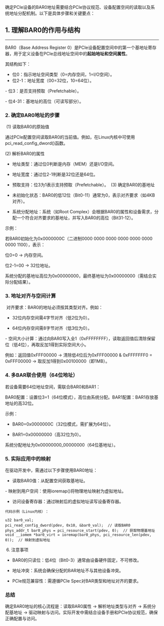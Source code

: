 确定PCIe设备的BAR0地址需要结合PCIe协议规范、设备配置空间的读取以及系统地址分配机制。以下是具体步骤和关键要点：


## 1. 理解BAR0的作用与结构​​
---

BAR0（Base Address Register 0）是PCIe设备配置空间中的第一个基地址寄存器，用于定义设备在PCIe总线地址空间中的**起始地址和空间属性**。

其结构如下：

- ​​位0​​：指示地址空间类型（0=内存空间，1=I/O空间）。
​​
- 位2-1​​：地址宽度（00=32位，10=64位）。

​​- 位3​​：是否支持预取（Prefetchable）。

​​- 位4-31​​：基地址的高位（可读写部分）。

### ​​2. 确定BAR0地址的步骤​​
​​
(1) 读取BAR0的原始值​​

通过PCIe配置空间读取BAR0的当前值。例如，在Linux内核中可使用pci_read_config_dword()函数。

​​(2) 解析BAR0的属性​​

- ​​地址类型​​：通过位0判断是内存（MEM）还是I/O空间。
​​
- 地址宽度​​：通过位2-1判断是32位还是64位。
​​
- 预取支持​​：位3为1表示支持预取（Prefetchable）。
​​
(3) 确定BAR0的基地址​​

- ​​未初始化状态​​：BAR0的低12位（Bit0-11）通常为0，表示对齐要求（如4KB对齐）。
​​
- 系统分配地址​​：系统（如Root Complex）会根据BAR0的属性和设备需求，分配一个符合对齐要求的基地址，并写入BAR0的高位（Bit31-12）。

​​示例​​：

若BAR0初始化为0x0000000C（二进制0000 0000 0000 0000 0000 0000 0000 1100），表示：

位0=0 → 内存空间。

位2-1=00 → 32位地址。

系统分配的基地址高位为0x00000000，最终基地址为0x00000000（需结合实际分配结果）。

### ​​3. 地址对齐与空间计算​​
​​
对齐要求​​：BAR0的地址必须按其类型对齐。例如：

- 32位内存空间需4字节对齐（低2位为0）。

- 64位内存空间需8字节对齐（低3位为0）。

​​- 空间大小计算​​：通过向BAR0写入全1（0xFFFFFFFF），读取返回值后清除保留位（低4位），再取反加1得到实际空间大小。

例如：返回值0xFFF00000 → 清除低4位后为0xFFF00000 & 0xFFFFFFF0 = 0xFFF00000 → 取反加1得到0x00100000（即1MB）。

### ​​4. 多BAR联合使用（64位地址）​​

若设备需要64位地址空间，需联合BAR0和BAR1：

​​BAR0配置​​：设置位3=1（64位模式），高位由系统分配。
​​BAR1配置​​：BAR1存放基地址的高32位。

​​示例​​：

- BAR0=0x0000000C（32位模式，需扩展为64位）。

- BAR1=0x00000000（高32位为0）。

系统分配地址为0x00000000_00000000（64位基地址）。

### ​​5. 实际应用中的映射​​


在驱动开发中，需通过以下步骤使用BAR0地址：

- ​​读取BAR0值​​：从配置空间获取基地址。

​​- 映射到用户空间​​：使用ioremap()将物理地址映射为虚拟地址。
​​
- 访问设备寄存器​​：通过映射后的虚拟地址读写设备寄存器。

```c​​
代码示例（Linux内核）​​：

u32 bar0_val;
pci_read_config_dword(pdev, 0x10, &bar0_val);  // 读取BAR0
phys_addr_t bar0_phys = pci_resource_start(pdev, 0);  // 获取物理基地址
void __iomem *bar0_virt = ioremap(bar0_phys, pci_resource_len(pdev, 0));  // 映射到虚拟地址
```
​​
6. 注意事项​​

- ​​BAR0的只读位​​：低4位（Bit0-3）通常由设备硬件固定，不可修改。
​​
- 地址冲突​​：系统会确保分配的BAR地址不与其他设备冲突。

- ​​PCIe规范兼容性​​：需遵循PCIe Spec对BAR类型和地址对齐的要求。

### ​​总结​​
确定BAR0地址的核心流程是：​​读取BAR0属性 → 解析地址类型与对齐 → 系统分配基地址 → 驱动映射与访问​​。实际开发中需结合设备手册和PCIe协议规范，确保正确配置与访问。
